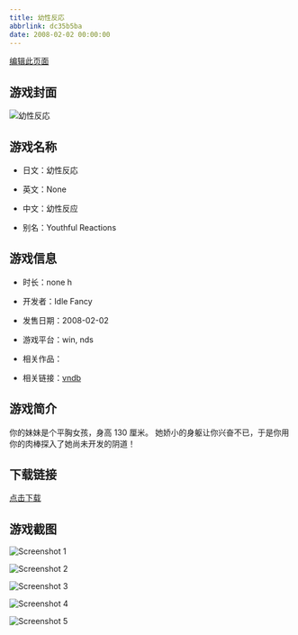 ```yaml
---
title: 幼性反応
abbrlink: dc35b5ba
date: 2008-02-02 00:00:00
---
```

[编辑此页面](https://github.com/ACG-3/ADV3-source/blob/main/source/_posts/games/%E5%B9%BC%E6%80%A7%E5%8F%8D%E5%BF%9C.md)

## 游戏封面

![幼性反応](https%3A//pan.timero.xyz/onedrive/img_lib_001/%E5%B9%BC%E6%80%A7%E5%8F%8D%E5%BF%9C_cover.avif)


## 游戏名称

- 日文：幼性反応
- 英文：None
- 中文：幼性反应

- 别名：Youthful Reactions


## 游戏信息

- 时长：none h
- 开发者：Idle Fancy
- 发售日期：2008-02-02
- 游戏平台：win, nds
- 相关作品：

- 相关链接：[vndb](https://vndb.org/v11959)


## 游戏简介

你的妹妹是个平胸女孩，身高 130 厘米。
她娇小的身躯让你兴奋不已，于是你用你的肉棒探入了她尚未开发的阴道！




## 下载链接

[点击下载](https://pan.timero.xyz/onedrive/adv_lib_001/%E5%B9%BC%E6%80%A7%E5%8F%8D%E5%BF%9C)


## 游戏截图


![Screenshot 1](https%3A//pan.timero.xyz/onedrive/img_lib_001/%E5%B9%BC%E6%80%A7%E5%8F%8D%E5%BF%9C_Screenshot_1.avif)

![Screenshot 2](https%3A//pan.timero.xyz/onedrive/img_lib_001/%E5%B9%BC%E6%80%A7%E5%8F%8D%E5%BF%9C_Screenshot_2.avif)

![Screenshot 3](https%3A//pan.timero.xyz/onedrive/img_lib_001/%E5%B9%BC%E6%80%A7%E5%8F%8D%E5%BF%9C_Screenshot_3.avif)

![Screenshot 4](https%3A//pan.timero.xyz/onedrive/img_lib_001/%E5%B9%BC%E6%80%A7%E5%8F%8D%E5%BF%9C_Screenshot_4.avif)

![Screenshot 5](https%3A//pan.timero.xyz/onedrive/img_lib_001/%E5%B9%BC%E6%80%A7%E5%8F%8D%E5%BF%9C_Screenshot_5.avif)

